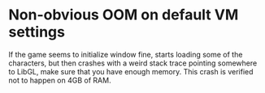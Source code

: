 # Non-obvious OOM on default VM settings

If the game seems to initialize window fine, starts loading some of the
characters, but then crashes with a weird stack trace pointing somewhere to
LibGL, make sure that you have enough memory. This crash is verified not to
happen on 4GB of RAM.
